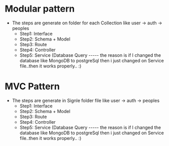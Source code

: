 # Modular pattern

- The steps are generate on folder for each Collection like user -> auth -> peoples
  - Step1: Interface
  - Step2: Schema + Model
  - Step3: Route
  - Step4: Controller
  - Step5: Service (Database Query ----- the reason is if I changed the database like MongoDB to postgreSql then i just changed on Service file..then it works properly.. :)

# MVC Pattern

- The steps are generate in Signle folder file like user -> auth -> peoples
  - Step1: Interface
  - Step2: Schema + Model
  - Step3: Route
  - Step4: Controller
  - Step5: Service (Database Query ----- the reason is if I changed the database like MongoDB to postgreSql then i just changed on Service file..then it works properly.. :)
